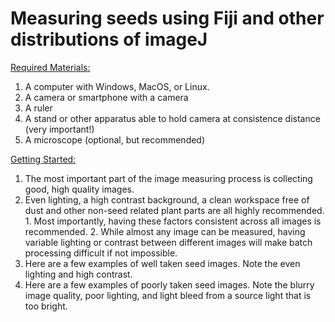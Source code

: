 # Measuring seeds using Fiji and other distributions of imageJ

<ins>Required Materials:</ins>

1. A computer with Windows, MacOS, or Linux.
2. A camera or smartphone with a camera
3. A ruler
4. A stand or other apparatus able to hold camera at consistence distance (very important!)
5. A microscope (optional, but recommended)

<ins>Getting Started:</ins>

1. The most important part of the image measuring process is collecting good, high quality images.
  1. Even lighting, a high contrast background, a clean workspace free of dust and other non-seed related plant parts are all highly recommended.
    1. Most importantly, having these factors consistent across all images is recommended.
    2. While almost any image can be measured, having variable lighting or contrast between different images will make batch processing difficult if not impossible.
2. Here are a few examples of well taken seed images. Note the even lighting and high contrast.
3. Here are a few examples of poorly taken seed images. Note the blurry image quality, poor lighting, and light bleed from a source light that is too bright.
